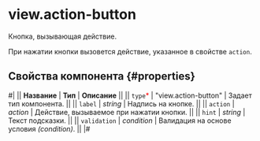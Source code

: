 # view.action-button

Кнопка, вызывающая действие.

При нажатии кнопки вызовется действие, указанное в свойстве `action`.

## Свойства компонента {#properties}

#|
|| **Название** | **Тип** | **Описание** ||
|| `type`<span style="color: red">\*</span> | "view.action-button" | Задает тип компонента. ||
|| `label` | _string_ | Надпись на кнопке. ||
|| `action` | _action_ | Действие, вызываемое при нажатии кнопки. ||
|| `hint` | _string_ | Текст подсказки. ||
|| `validation` | _condition_ | Валидация на основе условия _(condition)_. ||
|#
